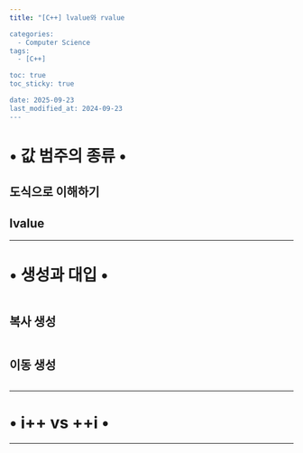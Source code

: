 ```yaml
---
title: "[C++] lvalue와 rvalue

categories:
  - Computer Science
tags:
  - [C++]

toc: true
toc_sticky: true

date: 2025-09-23
last_modified_at: 2024-09-23
---
```



# • 값 범주의 종류 •
## 도식으로 이해하기

## lvalue


---


# • 생성과 대입 •
```cpp
```

## 복사 생성
```cpp
```

## 이동 생성
```cpp
```

---


# • i++ vs ++i •


---


<!--
- 값 범주의 종류
	- 도식
  - lvalue
  - rvalue
  - xvalue

- 생성과 대입
  - 이동 생성
  - 복사 생성
  - 이동 대입
  - 복사 대입
	- trivial type

- i++, ++i
  - i++ (어셈블리 포함)
  - ++i (어셈블리 포함)
  - i++는 임시 공간이 생긴다? 레지스터 vs 메모리
	
https://blog.naver.com/luku756/221808884092
-->